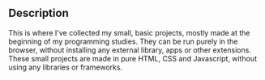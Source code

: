 ## Description
This is where I've collected my small, basic projects, mostly made at the beginning of my programming studies. They can be run purely in the browser, without installing any external library, apps or other extensions. These small projects are made in pure HTML, CSS and Javascript, without using any libraries or frameworks.

